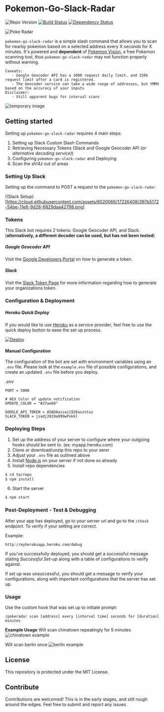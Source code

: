 # Pokemon-Go-Slack-Radar
![Repo Version](https://img.shields.io/github/tag/brh55/pokemon-go-slack-radar.svg?style=flat-square&label=version)
[![Build Status](https://travis-ci.org/brh55/pokemon-go-slack-radar.svg?branch=master)](https://travis-ci.org/brh55/pokemon-go-slack-radar) [![Dependency Status](https://david-dm.org/brh55/pokemon-go-slack-radar.svg)](https://david-dm.org/brh55/pokemon-go-slack-radar)

![Poke Radar](http://cdn.bulbagarden.net/upload/thumb/a/a7/Poke_Radar.png/200px-Poke_Radar.png)

`pokemon-go-slack-radar` is a simple slash command that allows you to scan for nearby pokemon based on a selected address every X seconds for X minutes. It's powered and __dependent__ of [Pokemon Vision](http://pokemonvision.com), a free Pokemon scanning tool, thus `pokemon-go-slack-radar` may not function properly without warning.

    Caveats:
       - Google Geocoder API has a 1000 request daily limit, and 150k request limit after a card is registered.
       - The Geocoder service can take a wide range of addresses, but YMMV based on the accuracy of your inputs
    Disclaimer:
       - Still apparent bugs for interval scans

![temporary image](https://cloud.githubusercontent.com/assets/6020066/17226559/f39044e6-54be-11e6-9206-f6d81008a50b.png)

## Getting started
Setting up `pokemon-go-slack-radar` requires 4 main steps:
   
   1. Setting up Slack Custom Slash Commands
   2. Retrieving Necessary Tokens (Slack and Google Geocoder API _(or alternative decoding service)_)
   3. Configuring `pokemon-go-slack-radar` and Deploying
   4. Scan the sh!4z out of areas


### Setting Up Slack
Setting up the command to POST a request to the `pokemon-go-slack-radar`.

!(Slack Setup)[https://cloud.githubusercontent.com/assets/6020066/17226408/397b5172-54be-11e6-9d28-6829daa42798.png]

### Tokens
This Slack bot requires 2 tokens: Google Geocoder API, and Slack. (__alternatively, a different decoder can be used, but has not been tested__)

##### Google Geocoder API
Visit the [Google Developers Portal](https://console.developers.google.com/flows/enableapi?apiid=maps_backend,geocoding_backend,directions_backend,distance_matrix_backend,elevation_backend,places_backend&keyType=CLIENT_SIDE&reusekey=true) on how to generate a token.

##### Slack
Visit the [Slack Token Page](https://www.google.com/#q=slack+token) for more information regarding how to generate your organizations token.

### Configuration & Deployment

##### Heroku Quick Deploy
If you would like to use [Heroku](https://www.heroku.com/) as a service provider, feel free to use the quick deploy button to ease the set up process.

[![Deploy](https://www.herokucdn.com/deploy/button.png)](https://heroku.com/deploy)

#### Manual Configuration
The configuration of the bot are set with environment variables using an `.env` file. Please look at the `example.env` file of possible configurations, and create an updated `.env` file before you deploy.

_.env_

```
PORT = 5000

# HEX Color of update notification
UPDATE_COLOR = "#27ae60"

GOOGLE_API_TOKEN = ASADAaisai1928axzstuz
SLACK_TOKEN = jsadj2019a099wPxkkl
```

### Deploying Steps

1. Set up the address of your server to configure where your outgoing hooks should be sent to. (ex: myapp.heroku.com)
2. Clone or download/unzip this repo to your serer
3. Adjust your `.env` file as outlined above
4. Install [Node.js](http://nodejs.org/) on your server if not done so already
5. Install repo dependencies
  
  ```bash
  $ cd to/repo
  $ npm install
  ```
6. Start the server

  ```bash
  $ npm start
  ```

### Post-Deployment - Test & Debugging
After your app has deployed, go to your server url and go to the `/check` endpoint. To verify if your setting are correct.

Example:
```
http://myherokuapp.heroku.com/debug
```

If you've successfully deployed, you should get a successful message stating *Successful Set-up* along with a table of configurations to verify against.

If set up was unsuccessful, you should get a message to verify your configurations, along with important configurations that the server has set up.

### Usage
Use the custom hook that was set up to initiate prompt:

```
/pokeradar scan [address] every [interval time] seconds for [duration] minutes
```

__Example Usage__
Will scan chinatown repeatingly for 5 minutes
![chinatown example](https://cloud.githubusercontent.com/assets/6020066/17226333/d5376aac-54bd-11e6-9de5-cc433f7ee1a0.png)

Will scan berlin once
![berlin example](https://cloud.githubusercontent.com/assets/6020066/17226391/1beeebf0-54be-11e6-8831-fd3a15cc1a91.png)

## License
This repository is protected under the MIT License.

## Contribute
Contributions are welcomed! This is in the early stages, and still rough around the edges. Feel free to submit and report any issues.
